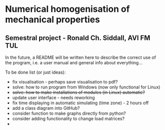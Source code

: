 # Numerical homogenisation of mechanical properties
## Semestral project - Ronald Ch. Siddall, AVI FM TUL

In the future, a README will be written here to describe the correct use of the program, i.e. a user manual and general info about everything...

To be done list (or just ideas):

 - fix visualisation - perhaps save visualisation to pdf?
 - solve: how to run program from Windows (now only functional for Linux)
 - ~~solve: how to make installations of modules (in Linux) automatic?~~
 - update user interface - needs reworking
 - fix time displaying in automatic simulating (time zone) - 2 hours off
 - add a class diagram into GitHub?
 - consider function to make graphs directly from python?
 - consider adding functionality to change load matrices?
 - 
